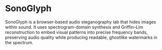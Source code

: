 # SonoGlyph
SonoGlyph is a browser-based audio steganography lab that hides images within sound. It uses spectrogram-domain synthesis and Griffin–Lim reconstruction to embed visual patterns into precise frequency bands, preserving audio quality while producing readable, ghostlike watermarks in the spectrum.
